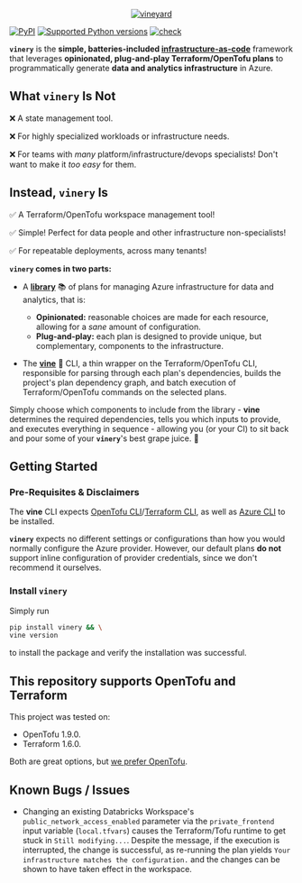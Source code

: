 <p align="center">
   <a href="https://github.com/franciscoabsampaio/vineyard">
      <picture>
         <img src="https://raw.githubusercontent.com/franciscoabsampaio/vineyard/main/docs/assets/logo.png" alt="vineyard" />
      </picture>
   </a>
</p>
 
[![PyPI](https://img.shields.io/pypi/v/vinery)](https://pypi.org/project/vinery/)
[![Supported Python
versions](https://img.shields.io/pypi/pyversions/vinery.svg)](https://pypi.org/project/vinery/)
[![check](https://github.com/franciscoabsampaio/vineyard/actions/workflows/test.yaml/badge.svg?branch=)](https://github.com/franciscoabsampaio/vineyard/actions/workflows/test.yaml)

**`vinery`** is the **simple, **batteries-included** [infrastructure-as-code](https://www.hashicorp.com/en/resources/what-is-infrastructure-as-code)** framework that leverages **opinionated, plug-and-play Terraform/OpenTofu
plans** to programmatically generate **data and analytics infrastructure** in Azure.

## What `vinery` Is Not

❌ A state management tool.

❌ For highly specialized workloads or infrastructure needs.

❌ For teams with *many* platform/infrastructure/devops specialists! Don't want to make it *too* *easy* for them.

## Instead, `vinery` Is

✅ A Terraform/OpenTofu workspace management tool!

✅ Simple! Perfect for data people and other infrastructure non-specialists!

✅ For repeatable deployments, across many tenants!

**`vinery` comes in two parts:**

- A [**library**](https://github.com/franciscoabsampaio/vineyard/blob/main/docs/library.md) 📚 of plans for managing Azure infrastructure for data and analytics, that is:

  - **Opinionated:** reasonable choices are made for each resource, allowing for a *sane* amount of configuration.
  - **Plug-and-play:** each plan is designed to provide unique, but complementary, components to the infrastructure.

- The [**vine**](https://github.com/franciscoabsampaio/vineyard/blob/main/docs/vine.md) 🍃 CLI, a thin wrapper on the Terraform/OpenTofu CLI, responsible for parsing through each plan's dependencies, builds the project's plan dependency graph, and batch execution of Terraform/OpenTofu commands on the selected plans.

Simply choose which components to include from the library - **vine** determines the required dependencies, tells you which inputs to provide, and executes everything in sequence - allowing you (or your CI) to sit back and pour some of your **`vinery`**'s best grape juice. 🍷

## Getting Started

### Pre-Requisites & Disclaimers

The **vine** CLI expects [OpenTofu CLI](https://opentofu.org/docs/intro/install/)/[Terraform CLI](https://developer.hashicorp.com/terraform/tutorials/aws-get-started/install-cli), as well as [Azure CLI](https://learn.microsoft.com/en-us/cli/azure/install-azure-cli-linux?pivots=apt) to be installed.

**`vinery`** expects no different settings or configurations than how you would normally configure the Azure provider. However, our default plans **do not** support inline configuration of provider credentials, since we don't recommend it ourselves.

### Install `vinery`

Simply run

```bash
pip install vinery && \
vine version
```

to install the package and verify the installation was successful.

## This repository supports OpenTofu and Terraform

This project was tested on:

- OpenTofu 1.9.0.
- Terraform 1.6.0.

Both are great options, but [we prefer OpenTofu](https://github.com/franciscoabsampaio/vineyard/blob/main/docs/opentofu-vs-terraform.md).

## Known Bugs / Issues

- Changing an existing Databricks Workspace's `public_network_access_enabled` parameter via the `private_frontend` input variable (`local.tfvars`) causes the Terraform/Tofu runtime to get stuck in `Still modifying...`. Despite the message, if the execution is interrupted, the change is successful, as re-running the plan yields `Your infrastructure matches the configuration.` and the changes can be shown to have taken effect in the workspace.
